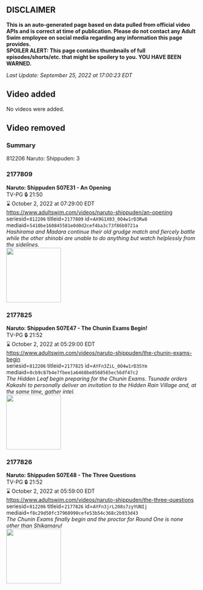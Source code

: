 ## DISCLAIMER
**This is an auto-generated page based on data pulled from official video APIs and is correct at time of publication. Please do not contact any Adult Swim employee on social media regarding any information this page provides.**  
**SPOILER ALERT: This page contains thumbnails of full episodes/shorts/etc. that might be spoilery to you. YOU HAVE BEEN WARNED.**  

_Last Update: September 25, 2022 at 17:00:23 EDT_
## Video added
No videos were added.  
## Video removed
### Summary
812206 Naruto: Shippuden: 3  
### 2177809
**Naruto: Shippuden S07E31 - An Opening**  
TV-PG 🔒 21:50  
⌛ October 2, 2022 at 07:29:00 EDT  
https://www.adultswim.com/videos/naruto-shippuden/an-opening  
seriesid=`812206` titleid=`2177809` id=`AX9G1X03_0O4w1rD3Rw8` mediaid=`5410be160845581e0d0d2cef4ba3c73f86b9721a`  
_Hashirama and Madara continue their old grudge match and fiercely battle while the other shinobi are unable to do anything but watch helplessly from the sidelines._  
<a href="https://media.cdn.adultswim.com/uploads/20220301/thumbnails/2_22311354178-NarutoShippuden_379_AnOpening.png"><img src="https://media.cdn.adultswim.com/uploads/20220301/thumbnails/2_22311354178-NarutoShippuden_379_AnOpening.png" height="144px" /></a>
### 2177825
**Naruto: Shippuden S07E47 - The Chunin Exams Begin!**  
TV-PG 🔒 21:52  
⌛ October 2, 2022 at 05:29:00 EDT  
https://www.adultswim.com/videos/naruto-shippuden/the-chunin-exams-begin  
seriesid=`812206` titleid=`2177825` id=`AYFn3ZiL_0O4w1rD3SYm` mediaid=`0cb9c87b4e7fbee1a6468be8568565ec56df47c2`  
_The Hidden Leaf begin preparing for the Chunin Exams. Tsunade orders Kakashi to personally deliver an invitation to the Hidden Rain Village and, at the same time, gather intel._  
<a href="https://media.cdn.adultswim.com/uploads/20220615/thumbnails/2_226151056144-NarutoShippuden_395_TheChuninExamsBegin.png"><img src="https://media.cdn.adultswim.com/uploads/20220615/thumbnails/2_226151056144-NarutoShippuden_395_TheChuninExamsBegin.png" height="144px" /></a>
### 2177826
**Naruto: Shippuden S07E48 - The Three Questions**  
TV-PG 🔒 21:52  
⌛ October 2, 2022 at 05:59:00 EDT  
https://www.adultswim.com/videos/naruto-shippuden/the-three-questions  
seriesid=`812206` titleid=`2177826` id=`AYFn3jrL208s7zyYUNIj` mediaid=`f8c29d50fc37960990cefe53b54c368c2b933d43`  
_The Chunin Exams finally begin and the proctor for Round One is none other than Shikamaru!_  
<a href="https://media.cdn.adultswim.com/uploads/20220615/thumbnails/2_226151056569-NarutoShippuden_396_TheThreeQuestions.png"><img src="https://media.cdn.adultswim.com/uploads/20220615/thumbnails/2_226151056569-NarutoShippuden_396_TheThreeQuestions.png" height="144px" /></a>
